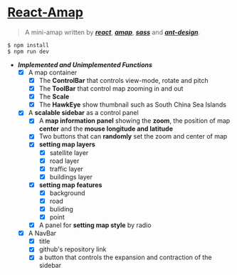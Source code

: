 # [React-Amap](https://github.com/raingrain/react-amap/)

> A mini-amap written by ***[react](https://reactjs.org/)***, ***[amap](https://lbs.amap.com/)***, ***[sass](https://www.sasscss.com/)*** and ***[ant-design](https://ant.design/)***.

```
$ npm install
$ npm run dev
```

- ***Implemented and Unimplemented Functions*** 
  - [x] A map container
    - [x] The **ControlBar** that controls view-mode, rotate and pitch
    - [x] The **ToolBar** that control map zooming in and out
    - [x] The **Scale**
    - [x] The **HawkEye** show thumbnail such as South China Sea Islands
  - [x] A **scalable sidebar** as a control panel
    - [x] A **map information panel** showing the **zoom**, the position of map **center** and the **mouse longitude and latitude**
    - [x] Two buttons that can **randomly** set the zoom and center of map
    - [x] **setting map layers**
      - [x] satellite layer
      - [x] road layer
      - [x] traffic layer
      - [x] buildings layer
    - [x] **setting map features**
      - [x] background
      - [x] road
      - [x] buliding
      - [x] point
    - [x] A panel for **setting map style** by radio
  - [x] A NavBar
    - [x] title
    - [x] github's repository link 
    - [x] a button that controls the expansion and contraction of the sidebar
